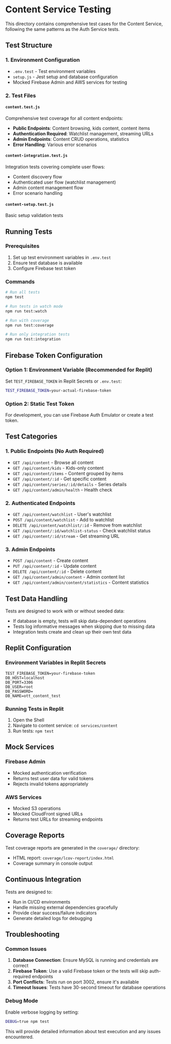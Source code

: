 
# Content Service Testing

This directory contains comprehensive test cases for the Content Service, following the same patterns as the Auth Service tests.

## Test Structure

### 1. Environment Configuration
- `.env.test` - Test environment variables
- `setup.js` - Jest setup and database configuration
- Mocked Firebase Admin and AWS services for testing

### 2. Test Files

#### `content.test.js`
Comprehensive test coverage for all content endpoints:
- **Public Endpoints**: Content browsing, kids content, content items
- **Authentication Required**: Watchlist management, streaming URLs
- **Admin Endpoints**: Content CRUD operations, statistics
- **Error Handling**: Various error scenarios

#### `content-integration.test.js` 
Integration tests covering complete user flows:
- Content discovery flow
- Authenticated user flow (watchlist management)
- Admin content management flow
- Error scenario handling

#### `content-setup.test.js`
Basic setup validation tests

## Running Tests

### Prerequisites
1. Set up test environment variables in `.env.test`
2. Ensure test database is available
3. Configure Firebase test token

### Commands
```bash
# Run all tests
npm test

# Run tests in watch mode
npm run test:watch

# Run with coverage
npm run test:coverage

# Run only integration tests
npm run test:integration
```

## Firebase Token Configuration

### Option 1: Environment Variable (Recommended for Replit)
Set `TEST_FIREBASE_TOKEN` in Replit Secrets or `.env.test`:
```bash
TEST_FIREBASE_TOKEN=your-actual-firebase-token
```

### Option 2: Static Test Token
For development, you can use Firebase Auth Emulator or create a test token.

## Test Categories

### 1. Public Endpoints (No Auth Required)
- `GET /api/content` - Browse all content
- `GET /api/content/kids` - Kids-only content
- `GET /api/content/items` - Content grouped by items
- `GET /api/content/:id` - Get specific content
- `GET /api/content/series/:id/details` - Series details
- `GET /api/content/admin/health` - Health check

### 2. Authenticated Endpoints
- `GET /api/content/watchlist` - User's watchlist
- `POST /api/content/watchlist` - Add to watchlist
- `DELETE /api/content/watchlist/:id` - Remove from watchlist
- `GET /api/content/:id/watchlist-status` - Check watchlist status
- `GET /api/content/:id/stream` - Get streaming URL

### 3. Admin Endpoints
- `POST /api/content` - Create content
- `PUT /api/content/:id` - Update content
- `DELETE /api/content/:id` - Delete content
- `GET /api/content/admin/content` - Admin content list
- `GET /api/content/admin/content/statistics` - Content statistics

## Test Data Handling

Tests are designed to work with or without seeded data:
- If database is empty, tests will skip data-dependent operations
- Tests log informative messages when skipping due to missing data
- Integration tests create and clean up their own test data

## Replit Configuration

### Environment Variables in Replit Secrets
```
TEST_FIREBASE_TOKEN=your-firebase-token
DB_HOST=localhost
DB_PORT=3306
DB_USER=root
DB_PASSWORD=
DB_NAME=ott_content_test
```

### Running Tests in Replit
1. Open the Shell
2. Navigate to content service: `cd services/content`
3. Run tests: `npm test`

## Mock Services

### Firebase Admin
- Mocked authentication verification
- Returns test user data for valid tokens
- Rejects invalid tokens appropriately

### AWS Services
- Mocked S3 operations
- Mocked CloudFront signed URLs
- Returns test URLs for streaming endpoints

## Coverage Reports

Test coverage reports are generated in the `coverage/` directory:
- HTML report: `coverage/lcov-report/index.html`
- Coverage summary in console output

## Continuous Integration

Tests are designed to:
- Run in CI/CD environments
- Handle missing external dependencies gracefully
- Provide clear success/failure indicators
- Generate detailed logs for debugging

## Troubleshooting

### Common Issues
1. **Database Connection**: Ensure MySQL is running and credentials are correct
2. **Firebase Token**: Use a valid Firebase token or the tests will skip auth-required endpoints
3. **Port Conflicts**: Tests run on port 3002, ensure it's available
4. **Timeout Issues**: Tests have 30-second timeout for database operations

### Debug Mode
Enable verbose logging by setting:
```bash
DEBUG=true npm test
```

This will provide detailed information about test execution and any issues encountered.
